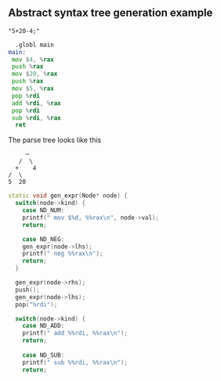 


## Abstract syntax tree generation example 
```
"5+20-4;"
```

```asm
  .globl main
main: 
 mov $4, %rax
 push %rax
 mov $20, %rax
 push %rax
 mov $5, %rax
 pop %rdi
 add %rdi, %rax
 pop %rdi
 sub %rdi, %rax
  ret
```


The parse tree looks like this 
    
```
     ─  
   /  \ 
  +    4
/  \    
5  20
```

```cpp
static void gen_expr(Node* node) {
  switch(node->kind) {
    case ND_NUM:
    printf(" mov $%d, %%rax\n", node->val);
    return;

    case ND_NEG:
    gen_expr(node->lhs);
    printf(" neg %%rax\n");
    return;
  }

  gen_expr(node->rhs);
  push();
  gen_expr(node->lhs);
  pop("%rdi");

  switch(node->kind) {
    case ND_ADD:
    printf(" add %%rdi, %%rax\n");
    return;
    
    case ND_SUB:
    printf(" sub %%rdi, %%rax\n");
    return;


```

